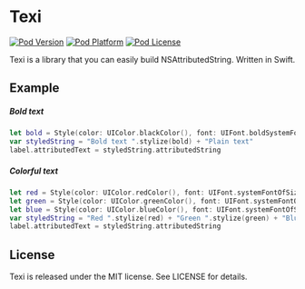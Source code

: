 # Texi

[![Pod Version](http://img.shields.io/cocoapods/v/Texi.svg?style=flat)](http://cocoadocs.org/docsets/Texi/)
[![Pod Platform](http://img.shields.io/cocoapods/p/Texi.svg?style=flat)](http://cocoadocs.org/docsets/Texi/)
[![Pod License](http://img.shields.io/cocoapods/l/Texi.svg?style=flat)](http://opensource.org/licenses/MIT)

Texi is a library that you can easily build NSAttributedString. Written in Swift.

## Example

##### Bold text

``` swift
let bold = Style(color: UIColor.blackColor(), font: UIFont.boldSystemFontOfSize(17))
var styledString = "Bold text ".stylize(bold) + "Plain text"
label.attributedText = styledString.attributedString
```

##### Colorful text

``` swift
let red = Style(color: UIColor.redColor(), font: UIFont.systemFontOfSize(17))
let green = Style(color: UIColor.greenColor(), font: UIFont.systemFontOfSize(17))
let blue = Style(color: UIColor.blueColor(), font: UIFont.systemFontOfSize(17))
var styledString = "Red ".stylize(red) + "Green ".stylize(green) + "Blue ".stylize(blue)
label.attributedText = styledString.attributedString
```

## License

Texi is released under the MIT license. See LICENSE for details.
